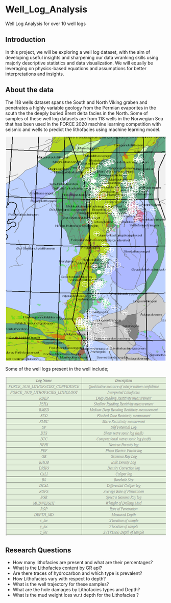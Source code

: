 # Well_Log_Analysis
Well Log Analysis for over 10 well logs

## Introduction

In this project, we will be exploring a well log dataset, with the aim of developing useful insights and 
sharpening our data wranking skills using majorly descriptive statistics and data visualization. 
We will equally be leveraging on physics-based equations and assumptions for better interpretations and insights.

## About the data

The 118 wells dataset spans the South and North Viking graben and penetrates a highly variable geology from the 
Permian evaporites in the south the the deeply buried Brent delta facies in the North. Some of samples of these 
well log datasets are from 118 wells in the Norwegian Sea that has been used in the FORCE 2020 machine learning 
competition with seismic and wells to predict the lithofacies using machine learning model.


<p align="center">
<a href="https://www.w3.org/html/" target="_blank"> <img src="https://github.com/Ekeopara-Praise/Well_Log_Analysis/blob/master/imagies/location%20of%20geolink%20wells.png" alt="html5" width="500" height="700"/> </a>


Some of the well logs present in the well include;

  
<p align="center">
<a href="https://www.w3.org/html/" target="_blank"> <img src="https://github.com/Ekeopara-Praise/Well_Log_Analysis/blob/master/imagies/log_names.PNG" alt="html5" width="700" height="500"/> </a>

## Research Questions

* How many lithofacies are present and what are their percentages?
* What is the Lithofacies content by GR api?
* Are there traces of hydrocarbon and which type is prevalent?
* How Lithofacies vary with respect to depth?
* What is the well trajectory for these samples?
* What are the hole damages by Lithofacies types and Depth?
* What is the mud weight loss w.r.t depth for the Lithofacies ?
